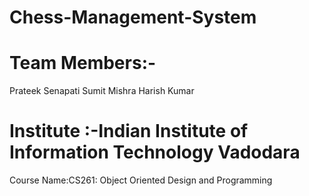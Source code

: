 # Chess-Management-System
# Team Members:-
Prateek Senapati
Sumit Mishra
Harish Kumar
# Institute :-Indian Institute of Information Technology Vadodara
Course Name:CS261: Object Oriented Design and Programming

